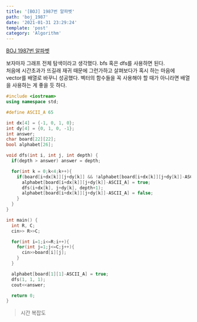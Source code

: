 ```yaml
---
title: '[BOJ] 1987번 알파벳'
path: 'boj_1987'
date: '2021-01-31 23:29:24'
template: 'post'
category: 'Algorithm'
---
```


[BOJ 1987번 알파벳](https://www.acmicpc.net/problem/1987)

보자마자 그래프 전체 탐색이라고 생각했다. bfs 혹은 dfs를 사용하면 된다.   
처음에 시간초과가 뜨길래 재귀 때문에 그런가하고 살펴보다가 혹시 하는 마음에 vector를 배열로 바꾸니 성공했다. 벡터의 함수들을 꼭 사용해야 할 때가 아니라면 배열을 사용하는 게 좋을 듯 하다.


```c++ {numberLines}
#include <iostream>
using namespace std;

#define ASCII_A 65

int dx[4] = {-1, 0, 1, 0};
int dy[4] = {0, 1, 0, -1};
int answer;
char board[22][22];
bool alphabet[26];

void dfs(int i, int j, int depth) {
  if(depth > answer) answer = depth;

  for(int k = 0;k<4;k++){
    if(board[i+dx[k]][j+dy[k]] && !alphabet[board[i+dx[k]][j+dy[k]]-ASCII_A]) {
      alphabet[board[i+dx[k]][j+dy[k]]-ASCII_A] = true;
      dfs(i+dx[k], j+dy[k], depth+1);
      alphabet[board[i+dx[k]][j+dy[k]]-ASCII_A] = false;
    }
  }
}

int main() {
  int R, C;
  cin>> R>>C;

  for(int i=1;i<=R;i++){
    for(int j=1;j<=C;j++){
      cin>>board[i][j];
    }
  }

  alphabet[board[1][1]-ASCII_A] = true;
  dfs(1, 1, 1);
  cout<<answer;

  return 0;
}
```

> 시간 복잡도

